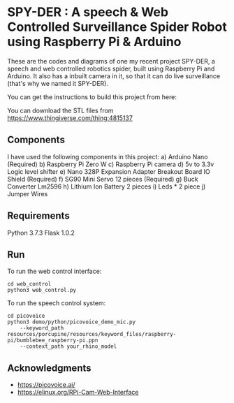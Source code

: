 # SPY-DER : A speech & Web Controlled Surveillance Spider Robot using Raspberry Pi & Arduino
These are the codes and diagrams of one my recent project SPY-DER, a speech and web controlled robotics spider, built using Raspberry Pi and Arduino. It also has a inbuilt camera in it, so that it can do live surveillance (that's why we named it SPY-DER).

You can get the instructions to build this project from here: 

You can download the STL files from https://www.thingiverse.com/thing:4815137

## Components
I have used the following components in this project:
a) Arduino Nano (Required)
b) Raspberry Pi Zero W
c) Raspberry Pi camera
d) 5v to 3.3v Logic level shifter
e) Nano 328P Expansion Adapter Breakout Board IO Shield (Required)
f) SG90 Mini Servo 12 pieces (Required)
g) Buck Converter Lm2596
h) Lithium Ion Battery 2 pieces
i) Leds * 2 piece
j) Jumper Wires

## Requirements
Python 3.7.3
Flask 1.0.2

## Run
To run the web control interface:
```
cd web_control
python3 web_control.py
```
To run the speech control system:
```
cd picovoice
python3 demo/python/picovoice_demo_mic.py 
	--keyword_path resources/porcupine/resources/keyword_files/raspberry-pi/bumblebee_raspberry-pi.ppn  
	--context_path your_rhino_model
```

## Acknowledgments

* https://picovoice.ai/
* https://elinux.org/RPi-Cam-Web-Interface

